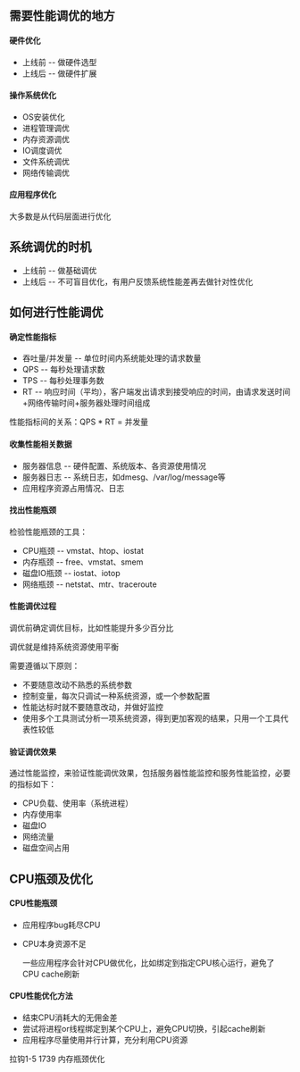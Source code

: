 ## 需要性能调优的地方

#### 硬件优化

- 上线前 -- 做硬件选型
- 上线后 -- 做硬件扩展



#### 操作系统优化

- OS安装优化
- 进程管理调优
- 内存资源调优
- IO调度调优
- 文件系统调优
- 网络传输调优



#### 应用程序优化

大多数是从代码层面进行优化









## 系统调优的时机

- 上线前 -- 做基础调优
- 上线后 -- 不可盲目优化，有用户反馈系统性能差再去做针对性优化









## 如何进行性能调优

#### 确定性能指标

- 吞吐量/并发量 -- 单位时间内系统能处理的请求数量
- QPS -- 每秒处理请求数
- TPS -- 每秒处理事务数
- RT -- 响应时间（平均），客户端发出请求到接受响应的时间，由请求发送时间+网络传输时间+服务器处理时间组成

性能指标间的关系：QPS * RT = 并发量



#### 收集性能相关数据

- 服务器信息 -- 硬件配置、系统版本、各资源使用情况
- 服务器日志 -- 系统日志，如dmesg、/var/log/message等
- 应用程序资源占用情况、日志



#### 找出性能瓶颈

检验性能瓶颈的工具：

- CPU瓶颈 -- vmstat、htop、iostat
- 内存瓶颈 -- free、vmstat、smem
- 磁盘IO瓶颈 -- iostat、iotop
- 网络瓶颈 -- netstat、mtr、traceroute



#### 性能调优过程

调优前确定调优目标，比如性能提升多少百分比

调优就是维持系统资源使用平衡

需要遵循以下原则：

- 不要随意改动不熟悉的系统参数
- 控制变量，每次只调试一种系统资源，或一个参数配置
- 性能达标时就不要随意改动，并做好监控
- 使用多个工具测试分析一项系统资源，得到更加客观的结果，只用一个工具代表性较低



#### 验证调优效果

通过性能监控，来验证性能调优效果，包括服务器性能监控和服务性能监控，必要的指标如下：

- CPU负载、使用率（系统进程）
- 内存使用率
- 磁盘IO
- 网络流量
- 磁盘空间占用









## CPU瓶颈及优化

#### CPU性能瓶颈

- 应用程序bug耗尽CPU

- CPU本身资源不足

  一些应用程序会针对CPU做优化，比如绑定到指定CPU核心运行，避免了CPU cache刷新



#### CPU性能优化方法

- 结束CPU消耗大的无佣金差
- 尝试将进程or线程绑定到某个CPU上，避免CPU切换，引起cache刷新
- 应用程序尽量使用并行计算，充分利用CPU资源

拉钩1-5 1739 内存瓶颈优化